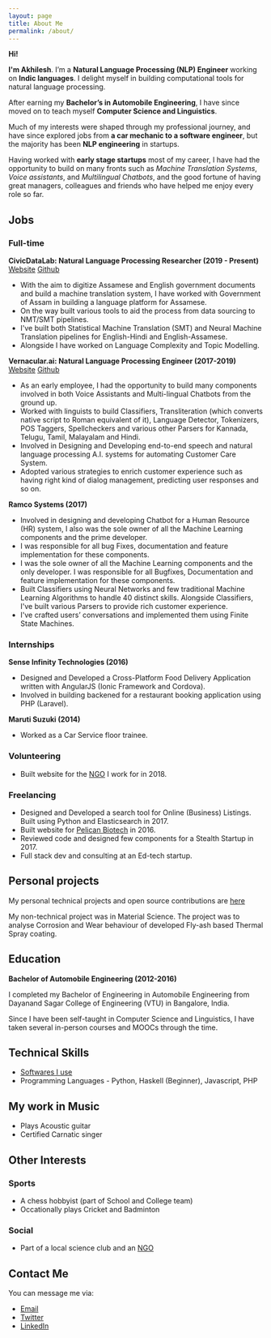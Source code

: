```yaml
---
layout: page
title: About Me
permalink: /about/
---
```


**Hi!**

**I'm Akhilesh**. I’m a **Natural Language Processing (NLP) Engineer** working on **Indic languages**. I delight myself in building computational tools for natural language processing.

After earning my **Bachelor’s in Automobile Engineering**, I have since moved on to teach myself **Computer Science and Linguistics**.

Much of my interests were shaped through my professional journey, and have since explored jobs from **a car mechanic to a software engineer**, but the majority has been **NLP engineering** in startups.

Having worked with **early stage startups** most of my career, I have had the opportunity to build on many fronts such as _Machine Translation Systems_, _Voice assistants_, and _Multilingual Chatbots_, and the good fortune of having great managers, colleagues and friends who have helped me enjoy every role so far.


## Jobs

### Full-time

**CivicDataLab: Natural Language Processing Researcher (2019 - Present)** [Website](https://www.civicdatalab.in/) [Github](github.com/civicdatalab/)

- With the aim to digitize Assamese and English government documents and build a machine translation system, I have worked with Government of Assam in building a language platform for Assamese.
- On the way built various tools to aid the process from data sourcing to NMT/SMT pipelines.
- I've built both Statistical Machine Translation (SMT) and Neural Machine Translation pipelines for English-Hindi and English-Assamese.
- Alongside I have worked on Language Complexity and Topic Modelling.

**Vernacular.ai: Natural Language Processing Engineer (2017-2019)** [Website](https://vernacular.ai) [Github](github.com/civicdatalab/)

- As an early employee, I had the opportunity to build many components involved in both Voice Assistants and Multi-lingual Chatbots from the ground up.
- Worked with linguists to build Classifiers, Transliteration (which converts native script to Roman equivalent of it), Language Detector, Tokenizers, POS Taggers, Spellcheckers and various other Parsers for Kannada, Telugu, Tamil, Malayalam and Hindi.
- Involved in Designing and Developing end-to-end speech and natural language processing A.I. systems for automating Customer Care System.
- Adopted various strategies to enrich customer experience such as having right kind of dialog management, predicting user responses and so on.


**Ramco Systems (2017)**

- Involved in designing and developing Chatbot for a Human Resource (HR) system, I also was the sole owner of all the Machine Learning components and the prime developer.
- I was responsible for all bug Fixes, documentation and feature implementation for these components.
- I was the sole owner of all the Machine Learning components and the only developer. I was responsible for all Bugfixes, Documentation and feature implementation for these components.
- Built Classifiers using Neural Networks and few traditional Machine Learning Algorithms to handle 40 distinct skills. Alongside Classifiers, I've built various Parsers to provide rich customer experience.
- I've crafted users’ conversations and implemented them using Finite State Machines.


### Internships

**Sense Infinity Technologies (2016)**

- Designed and Developed a Cross-Platform Food Delivery Application written with AngularJS (Ionic Framework and Cordova).
- Involved in building backened for a restaurant booking application using PHP (Laravel).


**Maruti Suzuki (2014)**

- Worked as a Car Service floor trainee.


### Volunteering

- Built website for the [NGO](http://panchajanya.org) I work for in 2018.


### Freelancing

- Designed and Developed a search tool for Online (Business) Listings. Built using Python and Elasticsearch in 2017.
- Built website for [Pelican Biotech](http://pelicanbiotech.com) in 2016.
- Reviewed code and designed few components for a Stealth Startup in 2017.
- Full stack dev and consulting at an Ed-tech startup.


## Personal projects

My personal technical projects and open source contributions are [here](https://github.com/akki2825)

My non-technical project was in Material Science. The project was to analyse Corrosion and Wear behaviour of developed Fly-ash based Thermal Spray coating.


## Education

**Bachelor of Automobile Engineering (2012-2016)**

I completed my Bachelor of Engineering in Automobile Engineering from Dayanand Sagar College of Engineering (VTU) in Bangalore, India.

Since I have been self-taught in Computer Science and Linguistics, I have taken several in-person courses and MOOCs through the time.


## Technical Skills

- [Softwares I use](https://akki2825.github.io/personal-config/2020/05/21/softwares-i-use.html)
- Programming Languages - Python, Haskell (Beginner), Javascript, PHP


## My work in Music

- Plays Acoustic guitar
- Certified Carnatic singer


## Other Interests

### Sports

- A chess hobbyist (part of School and College team)
- Occationally plays Cricket and Badminton


### Social

- Part of a local science club and an [NGO](http://panchajanya.org)


## Contact Me

You can message me via:

- [Email](mailto:akki.kr94@gmail.com)
- [Twitter](https://twitter.com/Akhilesh_k_r)
- [LinkedIn](https://www.linkedin.com/in/akhilesh-kr/)
